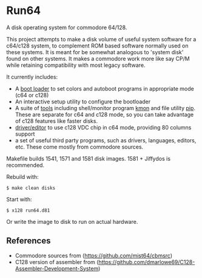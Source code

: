 # Run64 

A disk operating system for commodore 64/128. 

This project attempts to make a disk volume of useful system software for a c64/c128 system, 
to complement ROM based software normally used on these systems.
It is meant for be somewhat analogous to 'system disk' found on other systems.
It makes a commodore work more like say CP/M while retaining compatibility with most legacy software.

It currently includes:
* A [boot loader](boot) to set colors and autoboot programs in appropriate mode (c64 or c128)
* An interactive setup utility to configure the bootloader
* A suite of [tools](tools) including shell/monitor program [kmon](docs/kmon.md) and file utility [pip](doc/pip.md). 
These are separate for c64 and c128 mode, so you can take advantage of c128 features like faster disks.
* [driver/editor](vdc64) to use c128 VDC chip in c64 mode, providing 80 columns support
* a set of useful third party programs, such as drivers, languages, editors, etc. These come mostly from commodore sources.

Makefile builds 1541, 1571 and 1581 disk images. 1581 + Jiffydos is recommended.

Rebuild with:

    $ make clean disks

Start with:

    $ x128 run64.d81

Or write the image to disk to run on actual hardware.

## References
* Commodore sources from (https://github.com/mist64/cbmsrc)
* C128 version of assembler from (https://github.com/dmarlowe69/C128-Assembler-Development-System)
